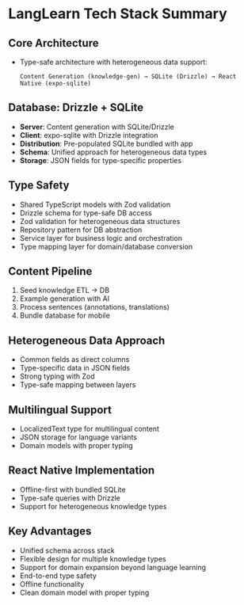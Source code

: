 # LangLearn Tech Stack Summary

## Core Architecture
- Type-safe architecture with heterogeneous data support:
  ```
  Content Generation (knowledge-gen) → SQLite (Drizzle) → React Native (expo-sqlite)
  ```

## Database: Drizzle + SQLite
- **Server**: Content generation with SQLite/Drizzle
- **Client**: expo-sqlite with Drizzle integration
- **Distribution**: Pre-populated SQLite bundled with app
- **Schema**: Unified approach for heterogeneous data types
- **Storage**: JSON fields for type-specific properties

## Type Safety
- Shared TypeScript models with Zod validation
- Drizzle schema for type-safe DB access
- Zod validation for heterogeneous data structures
- Repository pattern for DB abstraction
- Service layer for business logic and orchestration
- Type mapping layer for domain/database conversion

## Content Pipeline
1. Seed knowledge ETL → DB
2. Example generation with AI
3. Process sentences (annotations, translations)
4. Bundle database for mobile

## Heterogeneous Data Approach
- Common fields as direct columns
- Type-specific data in JSON fields
- Strong typing with Zod
- Type-safe mapping between layers

## Multilingual Support
- LocalizedText type for multilingual content
- JSON storage for language variants
- Domain models with proper typing

## React Native Implementation
- Offline-first with bundled SQLite
- Type-safe queries with Drizzle
- Support for heterogeneous knowledge types

## Key Advantages
- Unified schema across stack
- Flexible design for multiple knowledge types
- Support for domain expansion beyond language learning
- End-to-end type safety
- Offline functionality
- Clean domain model with proper typing</content>
